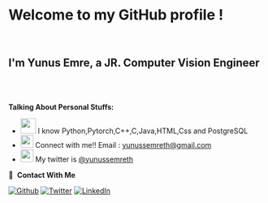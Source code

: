 # Welcome to my GitHub profile !
<br />
<h2>
I'm Yunus Emre, a JR. Computer Vision Engineer
</h2>
<br/>
<br/>
 
  
**Talking About Personal Stuffs:**

- <img src="https://media.giphy.com/media/WUlplcMpOCEmTGBtBW/giphy.gif" width="30">  I know Python,Pytorch,C++,C,Java,HTML,Css and PostgreSQL
- <img src="https://github.com/SP-XD/SP-XD/blob/main/images/message.gif?raw=true" width="25" /> Connect with me!! Email : yunussemreth@gmail.com
- <img src="https://github.com/SP-XD/SP-XD/blob/main/images/letterbox.gif?raw=true" width="25" /> My twitter is [@yunussemreth](https://twitter.com/yunussemreth)


🔗 &nbsp;**Contact With Me**
<p><a href="https://github.com/ynsemreth" target="_blank"><img alt="Github" src="https://img.shields.io/badge/GitHub-%2312100E.svg?&style=for-the-badge&logo=Github&logoColor=white" /></a>
 <a href="https://twitter.com/yunussemreth" target="_blank"><img alt="Twitter" src="https://img.shields.io/badge/twitter-%231DA1F2.svg?&style=for-the-badge&logo=twitter&logoColor=white" /></a>
  <a href="https://www.linkedin.com/in/yunusemreth/" target="_blank"><img alt="LinkedIn" src="https://img.shields.io/badge/linkedin-%230077B5.svg?&style=for-the-badge&logo=linkedin&logoColor=white" /></a> 





